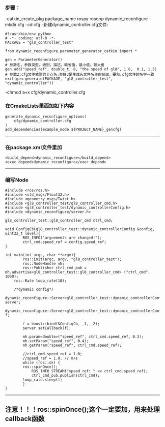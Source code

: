 ### 步骤：
-catkin_create_pkg package_name rospy roscpp dynamic_reconfigure
-mkdir cfg
-cd cfg
-新建dynamic_controller.cfg文件:

	#!/usr/bin/env python
	# -*- coding: utf-8 -*-
	PACKAGE = "gl8_controller_test"

	from dynamic_reconfigure.parameter_generator_catkin import *

	gen = ParameterGenerator()
	# 参数名，参数类型，级别，描述，缺省值，最小值，最大值
	gen.add("speed_ref", double_t, 0, "the speed of gl8", 1.0,  0.1, 1.5)
	# 参数2:cfg文件依附的节点名;参数3是生成头文件名称的前缀，要和.cfg文件的名字一致
	exit(gen.generate(PACKAGE, "gl8_controller_test", "dynamic_controller"))

-chmod a+x cfg/dynamic_controller.cfg

### 在CmakeLists里面加如下内容

	generate_dynamic_reconfigure_options(
  		cfg/dynamic_controller.cfg
	)
	add_dependencies(example_node ${PROJECT_NAME}_gencfg)

------
### 在package.xml文件里加

	<build_depend>dynamic_reconfigure</build_depend>
	<exec_depend>dynamic_reconfigure</exec_depend>

------
### 编写Node

	#include <ros/ros.h>
	#include <std_msgs/Float32.h>
	#include <geometry_msgs/Twist.h>
	#include <gl8_controller_test/gl8_controller_cmd.h>
	#include <gl8_controller_test/dynamic_controllerConfig.h>
	#include <dynamic_reconfigure/server.h>

	gl8_controller_test::gl8_controller_cmd ctrl_cmd;

	void ConfigCb(gl8_controller_test::dynamic_controllerConfig &config, uint32_t level){
    		ROS_INFO("arguements are changed!");
    		ctrl_cmd.speed_ref = config.speed_ref;
	}

	int main(int argc, char **argv){
    		ros::init(argc, argv, "gl8_controller_test");
    		ros::NodeHandle nh;
    		ros::Publisher ctrl_cmd_pub = nh.advertise<gl8_controller_test::gl8_controller_cmd> ("ctrl_cmd", 1000);
		ros::Rate loop_rate(10);

		/*dynamic config*/
		dynamic_reconfigure::Server<gl8_controller_test::dynamic_controllerConfig> server;
		dynamic_reconfigure::Server<gl8_controller_test::dynamic_controllerConfig>::CallbackType f;

    		f = boost::bind(&ConfigCb, _1, _2);
    		server.setCallback(f);

    		nh.param<double>("speed_ref", ctrl_cmd.speed_ref, 0.3);
    		nh.setParam("speed_ref", 0.4);
    		nh.getParam("speed_ref", ctrl_cmd.speed_ref);

    		//ctrl_cmd.speed_ref = 1.0;
    		//speed_ref = 1.0; // m/s
    		while (ros::ok) {
			ros::spinOnce();
        		ROS_INFO_STREAM("speed_ref: " << ctrl_cmd.speed_ref);
       			ctrl_cmd_pub.publish(ctrl_cmd);
			loop_rate.sleep();
    		}
	}

------

## 注意！！！ros::spinOnce();这个一定要加，用来处理callback函数
